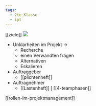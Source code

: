 ```yaml
---
tags:
  - 2te_Klasse
  - ipt
---
```

[[ziele]]
![](DR20-02-2024-43.excalidraw.svg)
- Unklarheiten im Projekt →
	- Recherche
	- einen Verwandten fragen
	- Alternativen 
	- Eskalieren
- Auftraggeber
	- [[plichtenheft]]
- Auftragnehmer
	- [[Lastenheft]]
[
[[4-teamphasen]]

[[rollen-im-projektmanagement]]